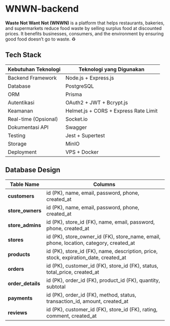 # WNWN-backend
**Waste Not Want Not (WNWN)** is a platform that helps restaurants, bakeries, and supermarkets reduce food waste by selling surplus food at discounted prices. It benefits businesses, consumers, and the environment by ensuring good food doesn’t go to waste. ♻️ 

## Tech Stack
| Kebutuhan Teknologi      | Teknologi yang Digunakan              |
| ------------------------ | ------------------------------------- |
| Backend Framework        | Node.js + Express.js                  |
| Database                 | PostgreSQL                            |
| ORM                      | Prisma                                |
| Autentikasi              | OAuth2 + JWT + Bcrypt.js              |
| Keamanan                 | Helmet.js + CORS + Express Rate Limit |
| Real-time (Opsional)     | Socket.io                             |
| Dokumentasi API          | Swagger                               |
| Testing                  | Jest + Supertest                      |
| Storage                  | MinIO                                 |
| Deployment               | VPS + Docker                          |

## Database Design
| Table Name        | Columns |
|------------------|---------|
| **customers**    | id (PK), name, email, password, phone, created_at |
| **store_owners** | id (PK), name, email, password, phone, created_at |
| **store_admins** | id (PK), store_id (FK), name, email, password, phone, created_at |
| **stores**       | id (PK), store_owner_id (FK), store_name, email, phone, location, category, created_at |
| **products**     | id (PK), store_id (FK), name, description, price, stock, expiration_date, created_at |
| **orders**       | id (PK), customer_id (FK), store_id (FK), status, total_price, created_at |
| **order_details** | id (PK), order_id (FK), product_id (FK), quantity, subtotal |
| **payments**     | id (PK), order_id (FK), method, status, transaction_id, amount, created_at |
| **reviews**      | id (PK), customer_id (FK), store_id (FK), rating, comment, created_at |
